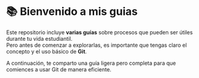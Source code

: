 # 📚 Bienvenido a mis guias

Este repositorio incluye **varias guías** sobre procesos que pueden ser útiles durante tu vida estudiantil.  
Pero antes de comenzar a explorarlas, es importante que tengas claro el concepto y el uso básico de **Git**.

A continuación, te comparto una guía ligera pero completa para que comiences a usar Git de manera eficiente.
